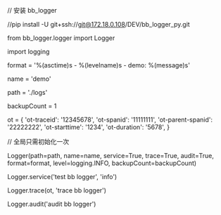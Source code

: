 // 安装 bb_logger

//pip install -U git+ssh://git@172.18.0.108/DEV/bb_logger_py.git

from bb_logger.logger import Logger

import logging

format = '%(asctime)s - %(levelname)s - demo: %(message)s'

name = 'demo'

path = './logs'

backupCount = 1

ot = {
    'ot-traceid': '12345678',
    'ot-spanid': '11111111',
    'ot-parent-spanid':  '22222222',
    'ot-starttime': '1234',
    'ot-duration': '5678',
}

// 全局只需初始化一次

Logger(path=path, name=name, service=True, trace=True, audit=True, format=format, level=logging.INFO,
       backupCount=backupCount)

Logger.service('test bb logger', 'info')

Logger.trace(ot, 'trace bb logger')

Logger.audit('audit bb logger')

